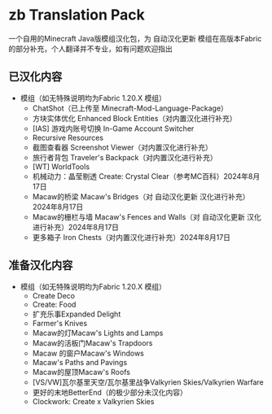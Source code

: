# zb Translation Pack
一个自用的Minecraft Java版模组汉化包，为 自动汉化更新 模组在高版本Fabric的部分补充，个人翻译并不专业，如有问题欢迎指出

## 已汉化内容
- 模组（如无特殊说明均为Fabric 1.20.X 模组）
  - ChatShot（已上传至 Minecraft-Mod-Language-Package）
  - 方块实体优化 Enhanced Block Entities（对内置汉化进行补充）
  - [IAS] 游戏内账号切换 In-Game Account Switcher
  - Recursive Resources
  - 截图查看器 Screenshot Viewer（对内置汉化进行补充）
  - 旅行者背包 Traveler's Backpack（对内置汉化进行补充）
  - [WT] WorldTools
  - 机械动力：晶莹剔透 Create: Crystal Clear（参考MC百科）2024年8月17日
  - Macaw的桥梁 Macaw's Bridges（对 自动汉化更新 汉化进行补充）2024年8月17日
  - Macaw的栅栏与墙 Macaw's Fences and Walls（对 自动汉化更新 汉化进行补充）2024年8月17日
  - 更多箱子 Iron Chests（对内置汉化进行补充）2024年8月17日
## 准备汉化内容
- 模组（如无特殊说明均为Fabric 1.20.X 模组）
  - Create Deco
  - Create: Food
  - 扩充乐事Expanded Delight
  - Farmer's Knives
  - Macaw的灯Macaw's Lights and Lamps
  - Macaw的活板门Macaw's Trapdoors
  - Macaw 的窗户Macaw's Windows
  - Macaw's Paths and Pavings
  - Macaw的屋顶Macaw's Roofs
  - [VS/VW]瓦尔基里天空/瓦尔基里战争Valkyrien Skies/Valkyrien Warfare
  - 更好的末地BetterEnd（的极少部分未汉化内容）
  - Clockwork: Create x Valkyrien Skies